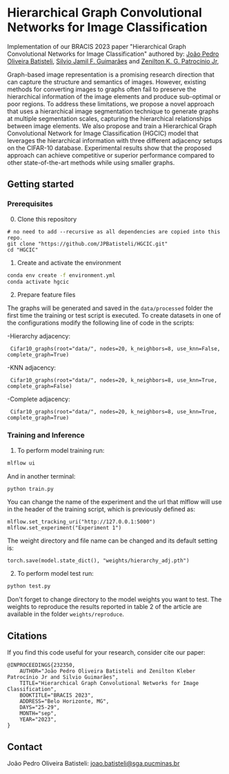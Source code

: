Hierarchical Graph Convolutional Networks for Image Classification
=====
Implementation of our BRACIS 2023 paper "Hierarchical Graph Convolutional Networks for Image Classification" authored by:
[João Pedro Oliveira Batisteli](https://lattes.cnpq.br/8128547685252443), [Silvio Jamil F. Guimarães](http://lattes.cnpq.br/8522089151904453) and 
[Zenilton K. G. Patrocínio Jr](http://lattes.cnpq.br/8895634496108399),


Graph-based image representation is a promising research direction that can capture the structure and semantics of images. However, existing methods for converting images to graphs often fail to preserve the hierarchical information of the image elements and produce sub-optimal or poor regions. To address these limitations, we propose a novel approach that uses a hierarchical image segmentation technique to generate graphs at multiple segmentation scales, capturing the hierarchical relationships between image elements. We also propose and train a Hierarchical Graph Convolutional Network for Image Classification (HGCIC) model that leverages the hierarchical information with three different adjacency setups on the CIFAR-10 database. Experimental results show that the proposed approach can achieve competitive or superior performance compared to other state-of-the-art methods while using smaller graphs.

## Getting started
### Prerequisites
0. Clone this repository
```
# no need to add --recursive as all dependencies are copied into this repo.
git clone "https://github.com/JPBatisteli/HGCIC.git"
cd "HGCIC"
```

1. Create and activate the environment
```bash 
conda env create -f environment.yml
conda activate hgcic
```

2. Prepare feature files

The graphs will be generated and saved in the `data/processed` folder the first time the training or test script is executed. 
To create datasets in one of the configurations modify the following line of code in the scripts: 

-Hierarchy adjacency:
```python:
 Cifar10_graphs(root="data/", nodes=20, k_neighbors=8, use_knn=False, complete_graph=True)
```

-KNN adjacency:
```python:
 Cifar10_graphs(root="data/", nodes=20, k_neighbors=8, use_knn=True, complete_graph=False)
```

-Complete adjacency:
```python:
 Cifar10_graphs(root="data/", nodes=20, k_neighbors=8, use_knn=True, complete_graph=True)
```

### Training and Inference

1. To perform model training run:
```bash 
mlflow ui
```

And in another terminal:
```bash
python train.py
```

You can change the name of the experiment and the url that mlflow will use in the header of the training script, which is previously defined as:

```python:
mlflow.set_tracking_uri("http://127.0.0.1:5000")
mlflow.set_experiment("Experiment 1")
```

The weight directory and file name can be changed and its default setting is:

```python:
torch.save(model.state_dict(), "weights/hierarchy_adj.pth")
```

2. To perform model test run:

```bash 
python test.py
```

Don't forget to change directory to the model weights you want to test. The weights to reproduce the results reported in table 2 of the article are available in the folder `weights/reproduce`.


## Citations
If you find this code useful for your research, consider cite our paper:
```
@INPROCEEDINGS{232350,
    AUTHOR="João Pedro Oliveira Batisteli and Zenilton Kleber Patrocínio Jr and Silvio Guimarães",
    TITLE="Hierarchical Graph Convolutional Networks for Image Classification",
    BOOKTITLE="BRACIS 2023",
    ADDRESS="Belo Horizonte, MG",
    DAYS="25-29",
    MONTH="sep",
    YEAR="2023",
}
```


## Contact
João Pedro Oliveira Batisteli: joao.batisteli@sga.pucminas.br


